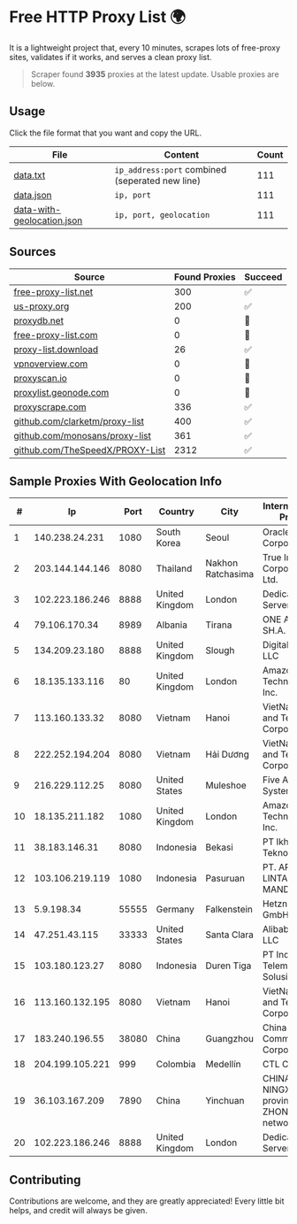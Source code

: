 
# Free HTTP Proxy List 🌍

It is a lightweight project that, every 10 minutes, scrapes lots of free-proxy sites, validates if it works, and serves a clean proxy list.


> Scraper found **3935** proxies at the latest update. Usable proxies are below.

## Usage

Click the file format that you want and copy the URL.


|File|Content|Count|
|----|-------|-----|
|[data.txt](https://raw.githubusercontent.com/themiralay/Proxy-List-World/master/data.txt)|`ip_address:port` combined (seperated new line)|111|
|[data.json](https://raw.githubusercontent.com/themiralay/Proxy-List-World/master/data.json)|`ip, port`|111|
|[data-with-geolocation.json](https://raw.githubusercontent.com/themiralay/Proxy-List-World/master/data-with-geolocation.json)|`ip, port, geolocation`|111|

## Sources

|Source|Found Proxies|Succeed|
|------|-------------|-------|
|[free-proxy-list.net](https://free-proxy-list.net)|300|✅|
|[us-proxy.org](https://www.us-proxy.org)|200|✅|
|[proxydb.net](http://proxydb.net)|0|🚫|
|[free-proxy-list.com](https://free-proxy-list.com/?page=&port=&type%5B%5D=http&type%5B%5D=https&up_time=0&search=Search)|0|🚫|
|[proxy-list.download](https://www.proxy-list.download/HTTP)|26|✅|
|[vpnoverview.com](https://vpnoverview.com/privacy/anonymous-browsing/free-proxy-servers)|0|🚫|
|[proxyscan.io](https://www.proxyscan.io)|0|🚫|
|[proxylist.geonode.com](https://proxylist.geonode.com/api/proxy-list?limit=300&page=1&sort_by=lastChecked&sort_type=desc&protocols=http,https)|0|🚫|
|[proxyscrape.com](https://api.proxyscrape.com/v2/?request=displayproxies&protocol=http&timeout=10000&country=all&ssl=all&anonymity=all)|336|✅|
|[github.com/clarketm/proxy-list](https://raw.githubusercontent.com/clarketm/proxy-list/master/proxy-list-raw.txt)|400|✅|
|[github.com/monosans/proxy-list](https://raw.githubusercontent.com/monosans/proxy-list/main/proxies/http.txt)|361|✅|
|[github.com/TheSpeedX/PROXY-List](https://raw.githubusercontent.com/TheSpeedX/PROXY-List/master/http.txt)|2312|✅|


## Sample Proxies With Geolocation Info

|#|Ip|Port|Country|City|Internet Service Provider|
|-|--|----|-------|----|-------------------------|
|1|140.238.24.231|1080|South Korea|Seoul|Oracle Corporation|
|2|203.144.144.146|8080|Thailand|Nakhon Ratchasima|True Internet Corporation CO. Ltd.|
|3|102.223.186.246|8888|United Kingdom|London|Dedicated Servers|
|4|79.106.170.34|8989|Albania|Tirana|ONE ALBANIA SH.A.|
|5|134.209.23.180|8888|United Kingdom|Slough|DigitalOcean, LLC|
|6|18.135.133.116|80|United Kingdom|London|Amazon Technologies Inc.|
|7|113.160.133.32|8080|Vietnam|Hanoi|VietNam Post and Telecom Corporation|
|8|222.252.194.204|8080|Vietnam|Hải Dương|VietNam Post and Telecom Corporation|
|9|216.229.112.25|8080|United States|Muleshoe|Five Area Systems, LLC|
|10|18.135.211.182|1080|United Kingdom|London|Amazon Technologies Inc.|
|11|38.183.146.31|8080|Indonesia|Bekasi|PT Ikhlas Cipta Teknologi|
|12|103.106.219.119|1080|Indonesia|Pasuruan|PT. ARTHA LINTAS DATA MANDIRI|
|13|5.9.198.34|55555|Germany|Falkenstein|Hetzner Online GmbH|
|14|47.251.43.115|33333|United States|Santa Clara|Alibaba Cloud LLC|
|15|103.180.123.27|8080|Indonesia|Duren Tiga|PT Indo Telemedia Solusi|
|16|113.160.132.195|8080|Vietnam|Hanoi|VietNam Post and Telecom Corporation|
|17|183.240.196.55|38080|China|Guangzhou|China Mobile Communications Corporation|
|18|204.199.105.221|999|Colombia|Medellín|CTL Colombia|
|19|36.103.167.209|7890|China|Yinchuan|CHINANET NINGXIA province ZHONGWEI IDC network|
|20|102.223.186.246|8888|United Kingdom|London|Dedicated Servers|



## Contributing

Contributions are welcome, and they are greatly appreciated! Every
little bit helps, and credit will always be given.

